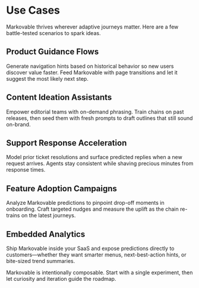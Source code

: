 # Use Cases

Markovable thrives wherever adaptive journeys matter. Here are a few battle-tested scenarios to spark ideas.

## Product Guidance Flows

Generate navigation hints based on historical behavior so new users discover value faster. Feed Markovable with page transitions and let it suggest the most likely next step.

## Content Ideation Assistants

Empower editorial teams with on-demand phrasing. Train chains on past releases, then seed them with fresh prompts to draft outlines that still sound on-brand.

## Support Response Acceleration

Model prior ticket resolutions and surface predicted replies when a new request arrives. Agents stay consistent while shaving precious minutes from response times.

## Feature Adoption Campaigns

Analyze Markovable predictions to pinpoint drop-off moments in onboarding. Craft targeted nudges and measure the uplift as the chain re-trains on the latest journeys.

## Embedded Analytics

Ship Markovable inside your SaaS and expose predictions directly to customers—whether they want smarter menus, next-best-action hints, or bite-sized trend summaries.

Markovable is intentionally composable. Start with a single experiment, then let curiosity and iteration guide the roadmap.
